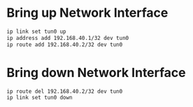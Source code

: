 # Bring up Network Interface

```bash
ip link set tun0 up
ip address add 192.168.40.1/32 dev tun0
ip route add 192.168.40.2/32 dev tun0
```

# Bring down Network Interface

```bash
ip route del 192.168.40.2/32 dev tun0
ip link set tun0 down
```
